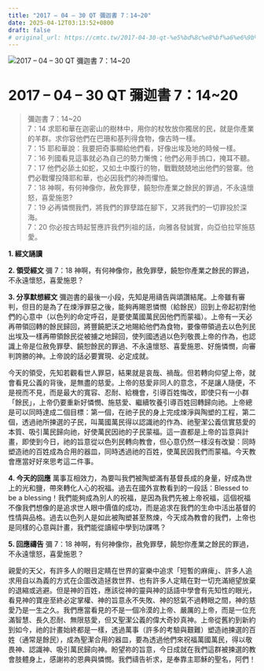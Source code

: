 ```yaml
---
title: "2017 – 04 – 30 QT 彌迦書 7：14~20"
date: 2025-04-12T03:13:52+0800
draft: false
# original_url: https://cmtc.tw/2017-04-30-qt-%e5%bd%8c%e8%bf%a6%e6%9b%b8-7%ef%bc%9a1420
---
```


![2017 – 04 – 30 QT 彌迦書 7：14\~20](/images/qt.jpg   "2017 – 04 – 30 QT 彌迦書 7：14\~20")

# 2017 – 04 – 30 QT 彌迦書 7：14\~20

> 彌迦書 7：14\~20  
> 7：14 求耶和華在迦密山的樹林中，用你的杖牧放你獨居的民，就是你產業的羊群。求你容他們在巴珊和基列得食物，像古時一樣。  
> 7：15 耶和華說：我要把奇事顯給他們看，好像出埃及地的時候一樣。  
> 7：16 列國看見這事就必為自己的勢力慚愧；他們必用手摀口，掩耳不聽。  
> 7：17 他們必舔土如蛇，又如土中腹行的物，戰戰兢兢地出他們的營寨。他們必戰懼投降耶和華，也必因我們的神而懼怕。  
> 7：18 神啊，有何神像你，赦免罪孽，饒恕你產業之餘民的罪過，不永遠懷怒，喜愛施恩?  
> 7：19 必再憐憫我們，將我們的罪孽踏在腳下，又將我們的一切罪投於深海。  
> 7：20 你必按古時起誓應許我們列祖的話，向雅各發誠實，向亞伯拉罕施慈愛。

**1. 經文誦讀**

**2. 領受經文**
彌 7：18 神啊，有何神像你，赦免罪孽，饒恕你產業之餘民的罪過，不永遠懷怒，喜愛施恩？

**3. 分享默想經文**
彌迦書的最後一小段，先知是用禱告與頌讚結尾。上帝雖有審判，但目的是為了在煉淨罪惡之後，能夠再賜恩憐憫（給餘民）回到上帝起初對他們的心意中（以色列的命定呼召，是要使萬國萬民因他們而蒙福）。上帝有一天必再帶領回轉的餘民歸回，將豐饒肥沃之地賜給他們為食物，要像帶領過去以色列民出埃及一樣再帶領餘民從被擄之地歸回，使列國透過以色列敬畏上帝的作為，也認識上帝是位赦免罪孽、饒恕餘民的罪過、不永遠懷怒、喜愛施恩、好施憐憫，向審判誇勝的神。上帝說的話必要實現、必定成就。

今天的領受，先知若觀看世人罪惡，結果就是哀哉、禍哉。但若轉向仰望上帝，就會看見公義的背後，是無盡的慈愛。上帝的慈愛非同人的意念，不是讓人隨便，不是視而不見，而是最大的寬容、忍耐、給機會，引導百姓悔改，即使只有一小群「餘民」，上帝仍要重新好憐憫、施慈愛、繼續牧養引導百姓回轉歸向祂。上帝總是可以同時達成二個目標：第一個，在祂子民的身上完成煉淨與陶塑的工程，第二個，透過祂所揀選的子民，叫萬國萬民得以認識祂的作為、祂聖潔公義信實慈愛的本質、吸引萬民歸向祂，好使萬民因祂的子民蒙福。這一直都是上帝的旨意與計畫，即使到今日，祂的旨意從以色列民轉向教會，但心意仍然一樣沒有改變：同時塑造祂的百姓成為合用的器皿，同時透過祂的百姓，使萬民因我們而蒙福。今天教會應當好好來思考這二件事。

**4. 今天的回應**
萬事互相效力，為要叫我們被陶塑滿有基督長成的身量，好成為世上的光和鹽，帶來轉化人心的祝福。過去在國外宣教看到的一段話：Blessed to be a blessing！我們能夠成為別人的祝福，是因為我們先被上帝祝福，這個祝福不像我們想像的是追求世人眼中價值的成功，而是追求在我們的生命中活出基督的性情與品格。過去以色列人是如此被陶塑甚至熬煉，今天成為教會的我們，上帝也是同樣的心意與計畫，我們能從讀經中學到功課嗎？

**5. 回應禱告**
彌 7：18 神啊，有何神像你，赦免罪孽，饒恕你產業之餘民的罪過，不永遠懷怒，喜愛施恩？

親愛的天父，有許多人的眼目定睛在世界的宴樂中追求「短暫的麻痺」、許多人追求用自以為義的方式在企圖改造拯救世界、也有許多人定睛在對一切充滿絕望放棄的退縮或逃避。但是神的百姓，應該從神的靈與神的話語中學會有先知性的眼光，看見神的寶座至終必定掌權、神的旨意永不失敗、神的怒氣不過轉眼之間，神的慈愛乃是一生之久。我們應當看見的不是一個冷漠的上帝、嚴厲的上帝，而是一位充滿智慧、長久忍耐、無限慈愛，但又聖潔公義的偉大奇妙真神。上帝從舊約到新約到如今，祂的計畫始終都是一樣，透過萬事（許多的考驗與艱難）塑造祂揀選的百姓（通常是餘民），成為聖潔合用的器皿，要為透過他們來祝福萬國萬民，得以敬畏神、認識神、吸引萬民歸向神。盼望祢的旨意，今日成就在我們這群被揀選的教會肢體身上，感謝祢的恩典與憐憫。我們禱告祈求，是奉靠主耶穌的聖名，阿們！

